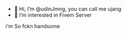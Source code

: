 - 👋 Hi, I’m @udinJmng, you can call me ujang
- 👀 I’m interested in Fivem Server


i'm So fckn handsome
<!---
udinJmng/udinJmng is a ✨ special ✨ repository because its `README.md` (this file) appears on your GitHub profile.
You can click the Preview link to take a look at your changes.
--->
